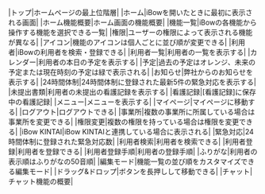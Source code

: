 
|トップ|ホームページの最上位階層|
|ホーム|iBowを開いたときに最初に表示される画面|
|ホーム機能概要|ホーム画面の機能概要|
|機能一覧|iBowの各機能から操作する機能を選択できる一覧|
|権限|ユーザーの権限によって表示される機能が異なる|
|アイコン|機能のアイコンは個人ごとに並び順が変更できる|
|利用者|iBowの利用者を検索・登録できる|
|利用者一覧|利用者の一覧を表示する|
|カレンダー|利用者の本日の予定を表示する|
|予定|過去の予定はオレンジ、未来の予定または現在時刻の予定は緑で表示される|
|お知らせ|弊社からのお知らせを表示する|
|24時間体制|24時間体制に登録された最新5件の緊急対応を表示する|
|未提出書類|利用者の未提出の看護記録を表示する|
|看護記録|[看護記録]に保存中の看護記録|
|メニュー|メニューを表示する|
|マイページ|マイページに移動する|
|ログアウト|ログアウトできる|
|事業所|複数の事業所に所属している場合は事業所を変更できる|
|権限変更|複数の権限を持っている場合は権限を変更できる|
|iBow KINTAI|iBow KINTAIと連携している場合に表示される|
|緊急対応|24時間体制に登録された緊急対応数|
|利用者検索|利用者を検索できる|
|利用者登録|利用者を登録できる|
|利用者登録手順|利用者の登録手順|
|ふりがな|利用者の表示順はふりがなの50音順|
|編集モード|機能一覧の並び順をカスタマイズできる編集モード|
|ドラッグ&ドロップ|ボタンを長押しして移動できる|
|チャット|チャット機能の概要|